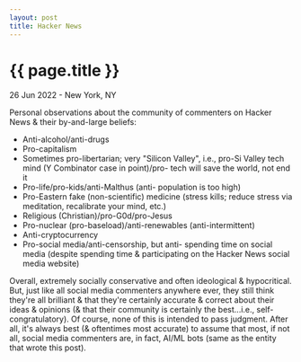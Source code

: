 ```yaml
---
layout: post
title: Hacker News
---
```


{{ page.title }}
================

<p class="meta">26 Jun 2022 - New York, NY</p>

Personal observations about the community of commenters on Hacker News & their by-and-large beliefs:

- Anti-alcohol/anti-drugs
- Pro-capitalism
- Sometimes pro-libertarian; very "Silicon Valley", i.e., pro-Si Valley tech mind (Y Combinator case in point)/pro- tech will save the world, not end it
- Pro-life/pro-kids/anti-Malthus (anti- population is too high)
- Pro-Eastern fake (non-scientific) medicine (stress kills; reduce stress via meditation, recalibrate your mind, etc.)
- Religious (Christian)/pro-G0d/pro-Jesus
- Pro-nuclear (pro-baseload)/anti-renewables (anti-intermittent)
- Anti-cryptocurrency
- Pro-social media/anti-censorship, but anti- spending time on social media (despite spending time & participating on the Hacker News social media website)

Overall, extremely socially conservative and often ideological & hypocritical. But, just like all social media commenters anywhere ever, they still think they're all brilliant & that they're certainly accurate & correct about their ideas & opinions (& that their community is certainly the best...i.e., self-congratulatory). Of course, none of this is intended to pass judgment. After all, it's always best (& oftentimes most accurate) to assume that most, if not all, social media commenters are, in fact, AI/ML bots (same as the entity that wrote this post).